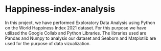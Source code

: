 # Happiness-index-analysis

In this project, we have performed Exploratory Data Analysis using Python on the World Happiness Index 2021 dataset. For this purpose we have utilized the Google Collab and Python Libraries. The libraries used are Pandas and Numpy to analysis our dataset and Seaborn and Matplotlib are used for the purpose of data vizualization.

